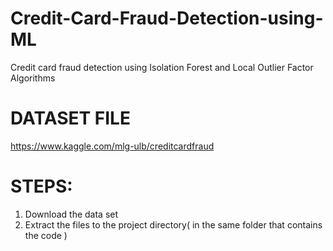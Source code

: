 # Credit-Card-Fraud-Detection-using-ML
Credit card fraud detection using Isolation Forest and Local Outlier Factor Algorithms 

# DATASET FILE 
https://www.kaggle.com/mlg-ulb/creditcardfraud

# STEPS:
1. Download the data set
2. Extract the files to the project directory( in the same folder that contains the code )
